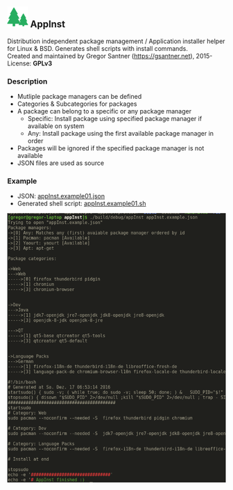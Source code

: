 ## ![AppInst](/res/logo.png) AppInst

Distribution independent package management / Application installer helper for Linux & BSD. Generates shell scripts with install commands.  
Created and maintained by Gregor Santner (<https://gsantner.net>), 2015-  
License: **GPLv3**  

### Description
* Mutliple package managers can be defined
* Categories & Subcategories for packages
* A package can belong to a specific or any package manager
    * Specific: Install package using specified package manager if available on system
    * Any: Install package using the first available package manager in order
* Packages will be ignored if the specified package manager is not available
* JSON files are used as source
    

### Example
* JSON: [appInst.example01.json](/example/appInst.example01.json)
* Generated shell script: [appInst.example01.sh](/example/appInst.example01.sh)

![AppInst Demo](/example/appInst.example01.png)

